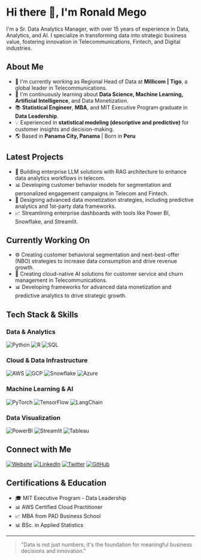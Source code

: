 # Hi there 👋, I'm Ronald Mego

I'm a Sr. Data Analytics Manager, with over 15 years of experience in Data, Analytics, and AI. I specialize in transforming data into strategic business value, fostering innovation in Telecommunications, Fintech, and Digital industries.

## About Me
- 🔭 I'm currently working as Regional Head of Data at **Millicom | Tigo**, a global leader in Telecommunications.
- 🌱 I'm continuously learning about **Data Science, Machine Learning, Artificial Intelligence**, and Data Monetization.
- 📚 **Statistical Engineer**, **MBA**, and MIT Executive Program graduate in **Data Leadership**.
- 💡 Experienced in **statistical modeling (descriptive and predictive)** for customer insights and decision-making.
- 🌎 Based in **Panama City, Panama** | Born in **Peru**

## Latest Projects
- 🤖 Building enterprise LLM solutions with RAG architecture to enhance data analytics workflows in telecom.
- 📊 Developing customer behavior models for segmentation and personalized engagement campaigns in Telecom and Fintech.
- 🎯 Designing advanced data monetization strategies, including predictive analytics and 1st-party data frameworks.
- 📈 Streamlining enterprise dashboards with tools like Power BI, Snowflake, and Streamlit.

## Currently Working On
- ⚙️ Creating customer behavioral segmentation and next-best-offer (NBO) strategies to increase data consumption and drive revenue growth.
- 🌟 Creating cloud-native AI solutions for customer service and churn management in Telecommunications.
- 📊 Developing frameworks for advanced data monetization and predictive analytics to drive strategic growth.

## Tech Stack & Skills
### Data & Analytics
![Python](https://img.shields.io/badge/Python-3776AB?style=flat&logo=python&logoColor=white)
![R](https://img.shields.io/badge/R-276DC3?style=flat&logo=r&logoColor=white)
![SQL](https://img.shields.io/badge/SQL-025E8C?style=flat&logo=amazon-dynamodb&logoColor=white)

### Cloud & Data Infrastructure
![AWS](https://img.shields.io/badge/AWS-232F3E?style=flat&logo=amazon-aws&logoColor=white)
![GCP](https://img.shields.io/badge/Google_Cloud-4285F4?style=flat&logo=google-cloud&logoColor=white)
![Snowflake](https://img.shields.io/badge/Snowflake-29B5E8?style=flat&logo=snowflake&logoColor=white)
![Azure](https://img.shields.io/badge/Azure-0089D6?style=flat&logo=microsoft-azure&logoColor=white)

### Machine Learning & AI
![PyTorch](https://img.shields.io/badge/PyTorch-EE4C2C?style=flat&logo=pytorch&logoColor=white)
![TensorFlow](https://img.shields.io/badge/TensorFlow-FF6F00?style=flat&logo=tensorflow&logoColor=white)
![LangChain](https://img.shields.io/badge/LangChain-121D33?style=flat&logo=chainlink&logoColor=white)

### Data Visualization
![PowerBI](https://img.shields.io/badge/PowerBI-F2C811?style=flat&logo=power-bi&logoColor=black)
![Streamlit](https://img.shields.io/badge/Streamlit-FF4B4B?style=flat&logo=streamlit&logoColor=white)
![Tableau](https://img.shields.io/badge/Tableau-E97627?style=flat&logo=tableau&logoColor=white)

## Connect with Me
[![Website](https://img.shields.io/badge/Website-4285F4?style=flat&logo=google-chrome&logoColor=white)](https://ronaldmego.github.io/)
[![LinkedIn](https://img.shields.io/badge/LinkedIn-0077B5?style=flat&logo=linkedin&logoColor=white)](https://www.linkedin.com/in/ronaldmego/)
[![Twitter](https://img.shields.io/badge/Twitter-1DA1F2?style=flat&logo=twitter&logoColor=white)](https://x.com/MGOData)
[![GitHub](https://img.shields.io/badge/GitHub-181717?style=flat&logo=github&logoColor=white)](https://github.com/ronaldmego/)

## Certifications & Education
- 🎓 MIT Executive Program - Data Leadership
- 📊 AWS Certified Cloud Practitioner
- 📈 MBA from PAD Business School
- 📊 BSc. in Applied Statistics

---

> "Data is not just numbers; it's the foundation for meaningful business decisions and innovation."
